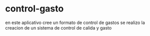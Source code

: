 # control-gasto
en este aplicativo cree un formato de control de gastos
se realizo la creacion de un sistema de control de calida y gasto 
